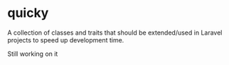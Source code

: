 # quicky
A collection of classes and traits that should be extended/used in Laravel projects to speed up development time.

Still working on it
